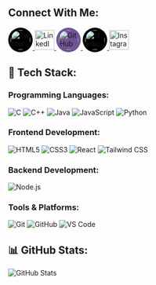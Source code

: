 ## Connect With Me: 

<a href="https://twitter.com/samiran95966149" target="_blank">
  <img src="https://img.icons8.com/ios-filled/50/ffffff/x.png" alt="Twitter X" width="40" height="40" style="background-color: #000000; border-radius: 50%; padding: 5px;"/>
</a>

<a href="https://linkedin.com/in/samiran-das-33531123b" target="_blank">
  <img src="https://cdn.jsdelivr.net/gh/devicons/devicon/icons/linkedin/linkedin-original.svg" alt="LinkedIn" width="40" height="40"/>
</a>

<a href="https://github.com/hackerX-Sam" target="_blank">
  <img src="https://img.icons8.com/ios-filled/50/ffffff/github.png" alt="GitHub" width="40" height="40" style="background-color: #6e5494; border-radius: 50%; padding: 5px;"/>
</a>

<a href="https://medium.com/@YOUR_MEDIUM" target="_blank">
  <img src="https://img.icons8.com/ios-filled/50/ffffff/medium-logo.png" alt="Medium" width="40" height="40" style="background-color: #000000; border-radius: 50%; padding: 5px;"/>
</a>


<a href="https://instagram.com/_sami_ran_47" target="_blank">
  <img src="https://cdn-icons-png.flaticon.com/512/2111/2111463.png" alt="Instagram" width="40" height="40"/>
</a>




## 🚀 Tech Stack:

### Programming Languages:
![C](https://img.shields.io/badge/C-00599C?style=flat-square&logo=c&logoColor=white)
![C++](https://img.shields.io/badge/C++-00599C?style=flat-square&logo=c%2B%2B&logoColor=white)
![Java](https://img.shields.io/badge/Java-007396?style=flat-square&logo=java&logoColor=white)
![JavaScript](https://img.shields.io/badge/JavaScript-F7DF1E?style=flat-square&logo=javascript&logoColor=black)
![Python](https://img.shields.io/badge/Python-3776AB?style=flat-square&logo=python&logoColor=white)

### Frontend Development:
![HTML5](https://img.shields.io/badge/HTML5-E34F26?style=flat-square&logo=html5&logoColor=white)
![CSS3](https://img.shields.io/badge/CSS3-1572B6?style=flat-square&logo=css3&logoColor=white)
![React](https://img.shields.io/badge/React-20232A?style=flat-square&logo=react&logoColor=61DAFB)
![Tailwind CSS](https://img.shields.io/badge/TailwindCSS-38B2AC?style=flat-square&logo=tailwind-css&logoColor=white)

### Backend Development:
![Node.js](https://img.shields.io/badge/Node.js-43853D?style=flat-square&logo=node.js&logoColor=white)

### Tools & Platforms:
![Git](https://img.shields.io/badge/Git-F05032?style=flat-square&logo=git&logoColor=white)
![GitHub](https://img.shields.io/badge/GitHub-181717?style=flat-square&logo=github&logoColor=white)
![VS Code](https://img.shields.io/badge/VS%20Code-007ACC?style=flat-square&logo=visual-studio-code&logoColor=white)

## 📊 GitHub Stats:
![GitHub Stats](https://github-readme-stats.vercel.app/api?username=hackerX-Sam&show_icons=true&theme=dark)

